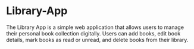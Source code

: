 # Library-App
The Library App is a simple web application that allows users to manage their personal book collection digitally. Users can add books, edit book details, mark books as read or unread, and delete books from their library. 
